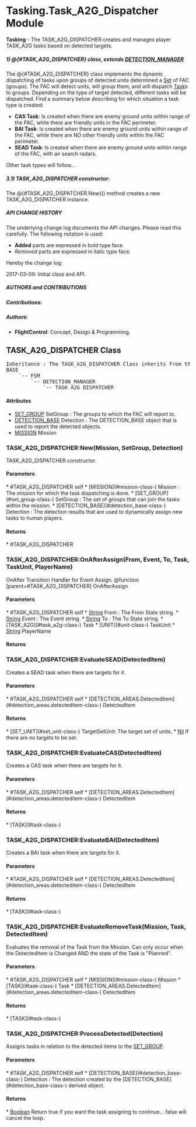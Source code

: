 # Tasking.Task_A2G_Dispatcher Module
**Tasking** - The TASK_A2G_DISPATCHER creates and manages player TASK_A2G tasks based on detected targets.



#####  1) @{#TASK_A2G_DISPATCHER} class, extends [DETECTION_MANAGER](#detection_manager-class-)

The @{#TASK_A2G_DISPATCHER} class implements the dynamic dispatching of tasks upon groups of detected units determined a [Set](#set-module-) of FAC (groups).
The FAC will detect units, will group them, and will dispatch [Task](#task-module-)s to groups. Depending on the type of target detected, different tasks will be dispatched.
Find a summary below describing for which situation a task type is created:

* **CAS Task**: Is created when there are enemy ground units within range of the FAC, while there are friendly units in the FAC perimeter.
* **BAI Task**: Is created when there are enemy ground units within range of the FAC, while there are NO other friendly units within the FAC perimeter.
* **SEAD Task**: Is created when there are enemy ground units wihtin range of the FAC, with air search radars.

Other task types will follow...

##### 3.1) TASK_A2G_DISPATCHER constructor:

The @{#TASK_A2G_DISPATCHER.New}() method creates a new TASK_A2G_DISPATCHER instance.



#####  **API CHANGE HISTORY**

The underlying change log documents the API changes. Please read this carefully. The following notation is used:

* **Added** parts are expressed in bold type face.
* _Removed_ parts are expressed in italic type face.

Hereby the change log:

2017-03-09: Initial class and API.



#####  **AUTHORS and CONTRIBUTIONS**

#####  Contributions:

#####  Authors:

* **FlightControl**: Concept, Design & Programming.

## TASK_A2G_DISPATCHER Class
<pre>
Inheritance : The TASK_A2G_DISPATCHER Class inherits from the following parents :
BASE
	`-- FSM
		`-- DETECTION_MANAGER
			`-- TASK_A2G_DISPATCHER
</pre>

<h4> Attributes </h4>

* [SET_GROUP](#set_group-class-) SetGroup : The groups to which the FAC will report to.
* [DETECTION_BASE](#detection_base-class-) Detection : The DETECTION_BASE object that is used to report the detected objects.
* [MISSION](#mission-class-) Mission


### TASK_A2G_DISPATCHER:New(Mission, SetGroup, Detection)
TASK_A2G_DISPATCHER constructor.

<h4> Parameters </h4>
* #TASK_A2G_DISPATCHER self
* [MISSION](#mission-class-) Mission : The mission for which the task dispatching is done.
* [SET_GROUP](#set_group-class-) SetGroup : The set of groups that can join the tasks within the mission.
* [DETECTION_BASE](#detection_base-class-) Detection : The detection results that are used to dynamically assign new tasks to human players.

<h4> Returns </h4>
* #TASK_A2G_DISPATCHER 


### TASK_A2G_DISPATCHER:OnAfterAssign(From, Event, To, Task, TaskUnit, PlayerName)
OnAfter Transition Handler for Event Assign.
@function [parent=#TASK_A2G_DISPATCHER] OnAfterAssign

<h4> Parameters </h4>
* #TASK_A2G_DISPATCHER self
* <u>String</u> From : The From State string.
* <u>String</u> Event : The Event string.
* <u>String</u> To : The To State string.
* [TASK_A2G](#task_a2g-class-) Task
* [UNIT](#unit-class-) TaskUnit
* <u>String</u> PlayerName

<h4> Returns </h4>

### TASK_A2G_DISPATCHER:EvaluateSEAD(DetectedItem)
Creates a SEAD task when there are targets for it.

<h4> Parameters </h4>
* #TASK_A2G_DISPATCHER self
* [DETECTION_AREAS.DetectedItem](#detection_areas.detecteditem-class-) DetectedItem

<h4> Returns </h4>
* [SET_UNIT](#set_unit-class-)  TargetSetUnit: The target set of units.
* <u>Nil</u>  If there are no targets to be set.


### TASK_A2G_DISPATCHER:EvaluateCAS(DetectedItem)
Creates a CAS task when there are targets for it.

<h4> Parameters </h4>
* #TASK_A2G_DISPATCHER self
* [DETECTION_AREAS.DetectedItem](#detection_areas.detecteditem-class-) DetectedItem

<h4> Returns </h4>
* [TASK](#task-class-) 


### TASK_A2G_DISPATCHER:EvaluateBAI(DetectedItem)
Creates a BAI task when there are targets for it.

<h4> Parameters </h4>
* #TASK_A2G_DISPATCHER self
* [DETECTION_AREAS.DetectedItem](#detection_areas.detecteditem-class-) DetectedItem

<h4> Returns </h4>
* [TASK](#task-class-) 


### TASK_A2G_DISPATCHER:EvaluateRemoveTask(Mission, Task, DetectedItem)
Evaluates the removal of the Task from the Mission.
Can only occur when the DetectedItem is Changed AND the state of the Task is "Planned".

<h4> Parameters </h4>
* #TASK_A2G_DISPATCHER self
* [MISSION](#mission-class-) Mission
* [TASK](#task-class-) Task
* [DETECTION_AREAS.DetectedItem](#detection_areas.detecteditem-class-) DetectedItem

<h4> Returns </h4>
* [TASK](#task-class-) 


### TASK_A2G_DISPATCHER:ProcessDetected(Detection)
Assigns tasks in relation to the detected items to the [SET_GROUP](#set_group-class-).

<h4> Parameters </h4>
* #TASK_A2G_DISPATCHER self
* [DETECTION_BASE](#detection_base-class-) Detection : The detection created by the [DETECTION_BASE](#detection_base-class-) derived object.

<h4> Returns </h4>
* <u>Boolean</u>  Return true if you want the task assigning to continue... false will cancel the loop.


